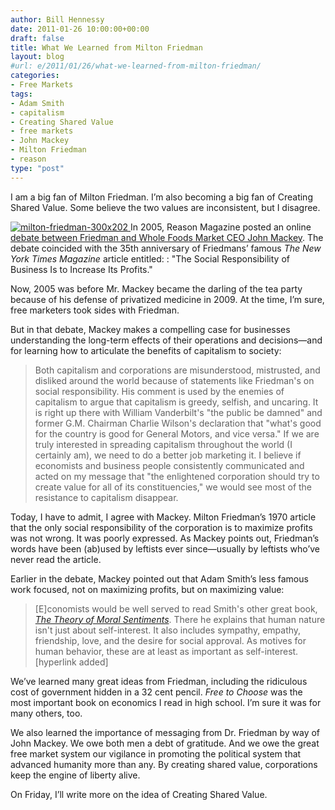 ```yaml
---
author: Bill Hennessy
date: 2011-01-26 10:00:00+00:00
draft: false
title: What We Learned from Milton Friedman
layout: blog
#url: e/2011/01/26/what-we-learned-from-milton-friedman/
categories:
- Free Markets
tags:
- Adam Smith
- capitalism
- Creating Shared Value
- free markets
- John Mackey
- Milton Friedman
- reason
type: "post"
---
```


I am a big fan of Milton Friedman. I’m also becoming a big fan of Creating Shared Value. Some believe the two values are inconsistent, but I disagree.

 

[![milton-friedman-300x202](https://hennessysview.com/wp-content/uploads/2011/01/milton-friedman-300x202_thumb.jpg)
](https://hennessysview.com/wp-content/uploads/2011/01/milton-friedman-300x202.jpg)In 2005, Reason Magazine posted an online [debate between Friedman and Whole Foods Market CEO John Mackey](https://reason.com/archives/2005/10/01/rethinking-the-social-responsi/singlepage). The debate coincided with the 35th anniversary of Friedmans’ famous _The New York Times Magazine_ article entitled: : "The Social Responsibility of Business Is to Increase Its Profits."

 

Now, 2005 was before Mr. Mackey became the darling of the tea party because of his defense of privatized medicine in 2009. At the time, I’m sure, free marketers took sides with Friedman.

 

But in that debate, Mackey makes a compelling case for businesses understanding the long-term effects of their operations and decisions—and for learning how to articulate the benefits of capitalism to society:

 

>   
> 
> Both capitalism and corporations are misunderstood, mistrusted, and disliked around the world because of statements like Friedman's on social responsibility. His comment is used by the enemies of capitalism to argue that capitalism is greedy, selfish, and uncaring. It is right up there with William Vanderbilt's "the public be damned" and former G.M. Chairman Charlie Wilson's declaration that "what's good for the country is good for General Motors, and vice versa." If we are truly interested in spreading capitalism throughout the world (I certainly am), we need to do a better job marketing it. I believe if economists and business people consistently communicated and acted on my message that "the enlightened corporation should try to create value for all of its constituencies," we would see most of the resistance to capitalism disappear.
> 
> 

 

Today, I have to admit, I agree with Mackey. Milton Friedman’s 1970 article that the only social responsibility of the corporation is to maximize profits was not wrong. It was poorly expressed. As Mackey points out, Friedman’s words have been (ab)used by leftists ever since—usually by leftists who’ve never read the article.

 

Earlier in the debate, Mackey pointed out that Adam Smith’s less famous work focused, not on maximizing profits, but on maximizing value: 

 

>   
> 
> [E]conomists would be well served to read Smith's other great book, _[The Theory of Moral Sentiments](https://www.adamsmith.org/the-theory-of-moral-sentiments/)_. There he explains that human nature isn't just about self-interest. It also includes sympathy, empathy, friendship, love, and the desire for social approval. As motives for human behavior, these are at least as important as self-interest. [hyperlink added]
> 
> 

 

We’ve learned many great ideas from Friedman, including the ridiculous cost of government hidden in a 32 cent pencil. _Free to Choose_ was the most important book on economics I read in high school. I’m sure it was for many others, too.

 

We also learned the importance of messaging from Dr. Friedman by way of John Mackey. We owe both men a debt of gratitude. And we owe the great free market system our vigilance in promoting the political system that advanced humanity more than any. By creating shared value, corporations keep the engine of liberty alive.

 

On Friday, I’ll write more on the idea of Creating Shared Value.
